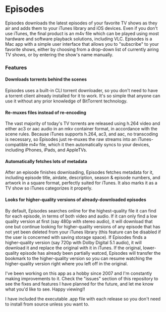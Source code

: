 # Episodes
Episodes downloads the latest episodes of your favorite TV shows as they air and adds them to your iTunes library and iOS devices.  Even if you don't use iTunes, the final product is an m4v file which can be played using most hardware and software playback solutions, including VLC.  Episodes is a Mac app with a simple user interface that allows you to "subscribe" to your favorite shows, either by choosing from a drop-down list of currently airing TV shows, or by entering the show's name manually.

### Features
#### Downloads torrents behind the scenes
Episodes uses a built-in CLI torrent downloader, so you don't need to have a torrent client already installed for it to work.  It's so simple that anyone can use it without any prior knowledge of BitTorrent technology.

#### Re-muxes files instead of re-encoding
The vast majority of today's TV torrents are released using h.264 video and either ac3 or aac audio in an mkv container format, in accordance with the scene rules.  Because iTunes supports h.264, ac3, and aac, no transcoding is necessary, so Episodes just re-muxes the raw streams into an iTunes-compatible m4v file, which it then automatically syncs to your devices, including iPhones, iPads, and AppleTVs.

#### Automatically fetches lots of metadata
After an episode finishes downloading, Episodes fetches metadata for it, including episode title, airdate, description, season & episode numbers, and artwork in a square format, perfectly suited for iTunes.  It also marks it as a TV show so iTunes categorizes it properly.

#### Looks for higher-quality versions of already-downloaded episodes
By default, Episodes searches online for the highest-quality file it can find for each episode, in terms of both video and audio.  If it can only find a low quality version at first (say 480p with stereo audio), it will download that one but continue looking for higher-quality versions of any episode that has not yet been deleted from your iTunes library (this feature can be disabled if the user is concerned with saving storage space).  If Episodes finds a higher-quality version (say 720p with Dolby Digital 5.1 audio), it will download it and replace the original with it in iTunes.  If the original, lower-quality episode has already been partially watced, Episodes will transfer the bookmark to the higher-quality version so you can resume watching the higher-quality version right where you left off in the original.

I've been working on this app as a hobby since 2007 and I'm constantly making improvements to it.  Check the "issues" section of this repository to see the fixes and features I have planned for the future, and let me know what you'd like to see.  Happy viewing!! 

I have included the executable .app file with each release so you don't need to install from source unless you want to.
